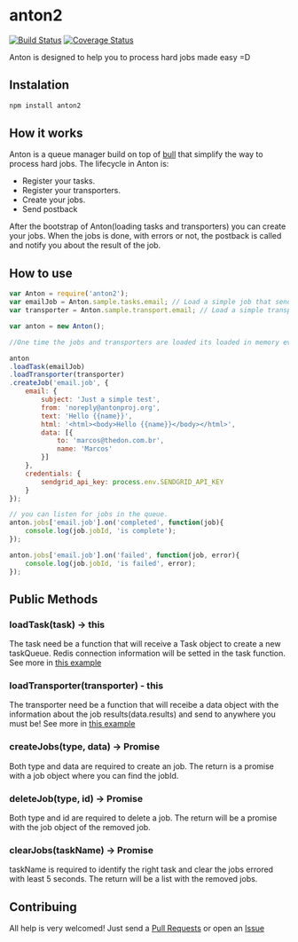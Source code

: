 # anton2
[![Build Status](https://travis-ci.org/antonproject/anton.svg)](https://travis-ci.org/antonproject/anton) [![Coverage Status](https://coveralls.io/repos/antonproject/anton/badge.svg?branch=master)](https://coveralls.io/r/antonproject/anton?branch=master)

Anton is designed to help you to process hard jobs made easy =D

## Instalation

```javascript
npm install anton2
```

## How it works
Anton is a queue manager build on top of [bull](https://npmjs.com/bull) that simplify the way to process hard jobs. The lifecycle in Anton is:

- Register your tasks.
- Register your transporters.
- Create your jobs.
- Send postback 

After the bootstrap of Anton(loading tasks and transporters) you can create your jobs.
When the jobs is done, with errors or not, the postback is called and notify you about the result of the job.

## How to use

```javascript
var Anton = require('anton2');
var emailJob = Anton.sample.tasks.email; // Load a simple job that send emails in batch.
var transporter = Anton.sample.transport.email; // Load a simple transport for the postback information about the jobs finished. On this case send to your email.

var anton = new Anton();

//One time the jobs and transporters are loaded its loaded in memory every time.

anton
.loadTask(emailJob)
.loadTransporter(transporter)
.createJob('email.job', {
	email: {
		subject: 'Just a simple test',
		from: 'noreply@antonproj.org',
		text: 'Hello {{name}}',
		html: '<html><body>Hello {{name}}</body></html>',
		data: [{ 
			to: 'marcos@thedon.com.br', 
			name: 'Marcos'
		}]
	},
	credentials: {
		sendgrid_api_key: process.env.SENDGRID_API_KEY
	}
});

// you can listen for jobs in the queue.
anton.jobs['email.job'].on('completed', function(job){
	console.log(job.jobId, 'is complete');
});

anton.jobs['email.job'].on('failed', function(job, error){
	console.log(job.jobId, 'is failed', error);
});

```

## Public Methods

### loadTask(task) -> this
The task need be a function that will receive a Task object to create a new taskQueue. Redis connection information will be setted in the task function. See more in [this example](https://github.com/antonproject/anton/blob/master/task/email.job.js)

### loadTransporter(transporter) - this
The transporter need be a function that will receibe a data object with the information about the job results(data.results) and send to anywhere you must be! See more in [this example](https://github.com/antonproject/anton/blob/master/transporter/email.js)

### createJobs(type, data) -> Promise
Both type and data are required to create an job. The return is a promise with a job object where you can find the jobId.

### deleteJob(type, id) -> Promise
Both type and id are required to delete a job. The return will be a promise with the job object of the removed job.

### clearJobs(taskName) -> Promise
taskName is required to identify the right task and clear the jobs errored with least 5 seconds. The return will be a list with the removed jobs.

## Contribuing
All help is very welcomed! Just send a [Pull Requests](https://github.com/antonproject/anton/pulls) or open an [Issue](https://github.com/antonproject/anton/issues)
